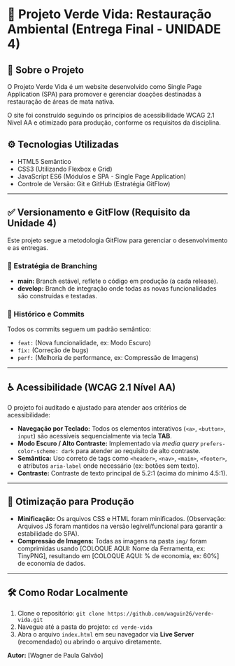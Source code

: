# 🌳 Projeto Verde Vida: Restauração Ambiental (Entrega Final - UNIDADE 4)

## 🎯 Sobre o Projeto
O Projeto Verde Vida é um website desenvolvido como Single Page Application (SPA) para promover e gerenciar doações destinadas à restauração de áreas de mata nativa.

O site foi construído seguindo os princípios de acessibilidade WCAG 2.1 Nível AA e otimizado para produção, conforme os requisitos da disciplina.

## ⚙️ Tecnologias Utilizadas
* HTML5 Semântico
* CSS3 (Utilizando Flexbox e Grid)
* JavaScript ES6 (Módulos e SPA - Single Page Application)
* Controle de Versão: Git e GitHub (Estratégia GitFlow)

---

## ✅ Versionamento e GitFlow (Requisito da Unidade 4)

Este projeto segue a metodologia GitFlow para gerenciar o desenvolvimento e as entregas.

### 🌿 Estratégia de Branching
* **main:** Branch estável, reflete o código em produção (a cada release).
* **develop:** Branch de integração onde todas as novas funcionalidades são construídas e testadas.

### 📝 Histórico e Commits
Todos os commits seguem um padrão semântico:
* `feat:` (Nova funcionalidade, ex: Modo Escuro)
* `fix:` (Correção de bugs)
* `perf:` (Melhoria de performance, ex: Compressão de Imagens)

---

## ♿ Acessibilidade (WCAG 2.1 Nível AA)

O projeto foi auditado e ajustado para atender aos critérios de acessibilidade:

* **Navegação por Teclado:** Todos os elementos interativos (`<a>`, `<button>`, `input`) são acessíveis sequencialmente via tecla **TAB**.
* **Modo Escuro / Alto Contraste:** Implementado via *media query* `prefers-color-scheme: dark` para atender ao requisito de alto contraste.
* **Semântica:** Uso correto de tags como `<header>`, `<nav>`, `<main>`, `<footer>`, e atributos `aria-label` onde necessário (ex: botões sem texto).
* **Contraste:**  Contraste de texto principal de 5.2:1 (acima do mínimo 4.5:1).

---

## 🚀 Otimização para Produção

* **Minificação:** Os arquivos CSS e HTML foram minificados. (Observação: Arquivos JS foram mantidos na versão legível/funcional para garantir a estabilidade do SPA).
* **Compressão de Imagens:** Todas as imagens na pasta `img/` foram comprimidas usando [COLOQUE AQUI: Nome da Ferramenta, ex: TinyPNG], resultando em [COLOQUE AQUI: % de economia, ex: 60%] de economia de dados.

---

## 🛠️ Como Rodar Localmente

1.  Clone o repositório: `git clone https://github.com/waguin26/verde-vida.git`
2.  Navegue até a pasta do projeto: `cd verde-vida`
3.  Abra o arquivo `index.html` em seu navegador via **Live Server** (recomendado) ou abrindo o arquivo diretamente.

**Autor:**
[Wagner de Paula Galvão]